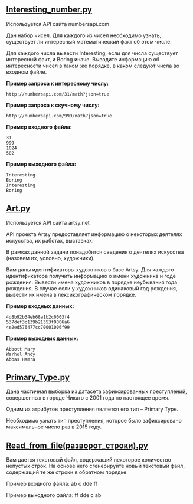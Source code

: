## [Interesting_number.py](https://github.com/vasoltu/Stepik/blob/main/Python_основы_и_применение/Read_from_file/Interesting_number.py)
Используется API сайта numbersapi.com

Дан набор чисел. Для каждого из чисел необходимо узнать, существует ли интересный математический факт об этом числе.

Для каждого числа вывести Interesting, если для числа существует интересный факт, и Boring иначе.
Выводите информацию об интересности чисел в таком же порядке, в каком следуют числа во входном файле.

**Пример запроса к интересному числу:**
```
http://numbersapi.com/31/math?json=true
```
**Пример запроса к скучному числу:**
```
http://numbersapi.com/999/math?json=true
```
**Пример входного файла:**
```
31
999
1024
502
```

**Пример выходного файла:**
```
Interesting
Boring
Interesting
Boring
```

## [Art.py](https://github.com/vasoltu/Stepik/blob/main/Python_основы_и_применение/Read_from_file/Art.py)
Используется API сайта artsy.net

API проекта Artsy предоставляет информацию о некоторых деятелях искусства, их работах, выставках.

В рамках данной задачи понадобятся сведения о деятелях искусства (назовем их, условно, художники).

Вам даны идентификаторы художников в базе Artsy.
Для каждого идентификатора получить информацию о имени художника и годе рождения.
Вывести имена художников в порядке неубывания года рождения. В случае если у художников одинаковый год рождения, вывести их имена в лексикографическом порядке.


**Пример входных данных:**
```
4d8b92b34eb68a1b2c0003f4
537def3c139b21353f0006a6
4e2ed576477cc70001006f99
```

**Пример выходных данных:**
```
Abbott Mary
Warhol Andy
Abbas Hamra
```


## [Primary_Type.py](https://github.com/vasoltu/Stepik/blob/main/Python_основы_и_применение/Read_from_file/Primary_Type.py)
Дана частичная выборка из датасета зафиксированных преступлений, совершенных в городе Чикаго с 2001 года по настоящее время.

Одним из атрибутов преступления является его тип – Primary Type.

Необходимо узнать тип преступления, которое было зафиксировано максимальное число раз в 2015 году.

## [Read_from_file(разворот_строки).py](https://github.com/vasoltu/Stepik/blob/main/Python_основы_и_применение/Read_from_file/Read_from_file(разворот_строки).py)
Вам дается текстовый файл, содержащий некоторое количество непустых строк.
На основе него сгенерируйте новый текстовый файл, содержащий те же строки в обратном порядке.

Пример входного файла:
ab
c
dde
ff

Пример выходного файла:
ff
dde
c
ab
